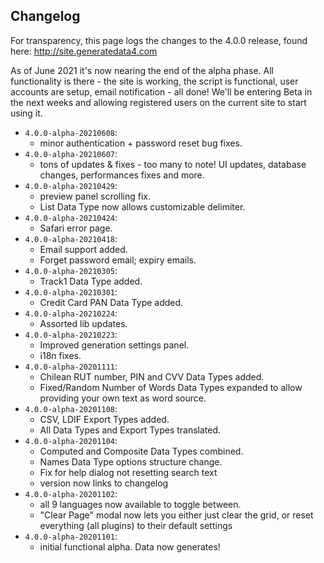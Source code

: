 ## Changelog

For transparency, this page logs the changes to the 4.0.0 release, found here:
http://site.generatedata4.com

As of June 2021 it's now nearing the end of the alpha phase. All functionality is there - the site is working, the script
is functional, user accounts are setup, email notification - all done! We'll be entering Beta in the next weeks and
allowing registered users on the current site to start using it. 

 
- `4.0.0-alpha-20210608`:
    - minor authentication + password reset bug fixes.
- `4.0.0-alpha-20210607`:
    - tons of updates & fixes - too many to note! UI updates, database changes, performances fixes and more.
- `4.0.0-alpha-20210429`:
    - preview panel scrolling fix.
    - List Data Type now allows customizable delimiter.
- `4.0.0-alpha-20210424`:
    - Safari error page.
- `4.0.0-alpha-20210418`:
    - Email support added.
    - Forget password email; expiry emails.
- `4.0.0-alpha-20210305`:
    - Track1 Data Type added.
- `4.0.0-alpha-20210301`:
    - Credit Card PAN Data Type added.
- `4.0.0-alpha-20210224`:
    - Assorted lib updates.
- `4.0.0-alpha-20210223`:
    - Improved generation settings panel.
    - i18n fixes.
- `4.0.0-alpha-20201111`:
    - Chilean RUT number, PIN and CVV Data Types added.
    - Fixed/Random Number of Words Data Types expanded to allow providing your own text as word source.
- `4.0.0-alpha-20201108`:
    - CSV, LDIF Export Types added.
    - All Data Types and Export Types translated.
- `4.0.0-alpha-20201104`:
    - Computed and Composite Data Types combined.
    - Names Data Type options structure change.
    - Fix for help dialog not resetting search text
    - version now links to changelog
- `4.0.0-alpha-20201102`:
  - all 9 languages now available to toggle between.
  - "Clear Page" modal now lets you either just clear the grid, or reset everything (all plugins) to their default settings  
- `4.0.0-alpha-20201101`:
  - initial functional alpha. Data now generates! 

